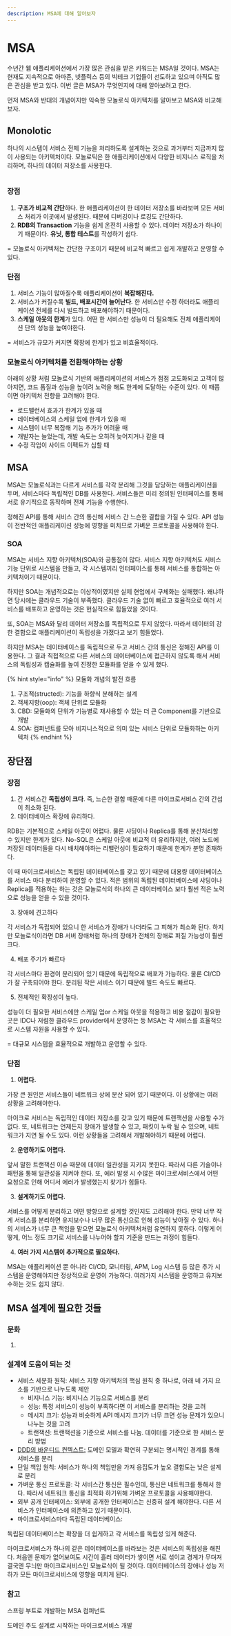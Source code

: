 ```yaml
---
description: MSA에 대해 알아보자
---
```


# MSA

수년간 웹 애플리케이션에서 가장 많은 관심을 받은 키워드는 MSA일 것이다. MSA는 현재도 지속적으로 아마존, 넷플릭스 등의 빅테크 기업들이 선도하고 있으며 아직도 많은 관심을 받고 있다. 이번 글은 MSA가 무엇인지에 대해 알아보려고 한다.&#x20;

먼저 MSA와 반대의 개념이지만 익숙한 모놀로식 아키텍처를 알아보고 MSA와 비교해보자.

## Monolotic

하나의 시스템이 서비스 전체 기능을 처리하도록 설계하는 것으로 과거부터 지금까지 많이 사용되는 아키텍처이다. 모놀로틱은 한 애플리케이션에서 다양한 비지니스 로직을 처리하며, 하나의 데이터 저장소를 사용한다.&#x20;

<img src="../.gitbook/assets/file.excalidraw.svg" alt="" class="gitbook-drawing">



### 장점

1. **구조가 비교적 간단**하다. 한 애플리케이션이 한 데이터 저장소를 바라보며 모든 서비스 처리가 이곳에서 발생된다. 때문에 디버깅이나 로깅도 간단하다.&#x20;
2. **RDB의 Transaction** 기능을 쉽게 온전히 사용할 수 있다. 데이터 저장소가 하나이기 때문이다. **유닛, 통합 테스트**를 작성하기 쉽다.&#x20;

&#x20;\= 모놀로식 아키텍처는 간단한 구조이기 때문에 비교적 빠르고 쉽게 개발하고 운영할 수 있다.&#x20;

### 단점&#x20;

1. 서비스 기능이 많아질수록 애플리케이션이 **복잡해진다.**
2. 서비스가 커질수록 **빌드, 배포시간이 늘어난다**. 한 서비스만 수정 하더라도 애플리케이션 전체를 다시 빌드하고 배포해야하기 때문이다.&#x20;
3. **스케일 아웃의 한계**가 있다. 어떤 한 서비스만 성능이 더 필요해도 전체 애플리케이션 단의 성능을 높여야한다.&#x20;

\= 서비스가 규모가 커지면 확장에 한계가 있고 비효율적이다.&#x20;



### 모놀로식 아키텍처를 전환해야하는 상황

아래의 상황 처럼 모놀로식 기반의 애플리케이션의 서비스가 점점 고도화되고 고객이 많아지면, 코드 품질과 성능을 높이려 노력을 해도 한계에 도달하는 수준이 있다. 이 때쯤이면 아키텍처 전향을 고려해야 한다.&#x20;

* 로드밸런서 효과가 한계가 있을 때
* 데이터베이스의 스케일 업에 한계가 있을 때&#x20;
* 시스템이 너무 복잡해 기능 추가가 어려울 때
* 개발자는 늘었는데, 개발 속도는 오히려 늦어지거나 같을 때
* 수정 작업이 사이드 이펙트가 심할 때



## MSA&#x20;

MSA는 모놀로식과는 다르게 서비스를 각각 분리해 그것을 담당하는 애플리케이션을 두며, 서비스마다 독립적인 DB를 사용한다. 서비스들은 미리 정의된 인터페이스를 통해 서로 유기적으로 동작하며 전체 기능을 수행한다.

정해진 API를 통해 서비스 간의 통신해 서비스 간 느슨한 결합을 가질 수 있다. API 성능이 전반적인 애플리케이션 성능에 영향을 미치므로 가벼운 프로토콜을 사용해야 한다.

### SOA

MSA는 서비스 지향 아키텍처(SOA)와 공통점이 많다. 서비스 지향 아키텍처도 서비스 기능 단위로 시스템을 만들고, 각 시스템끼리 인터페이스를 통해 서비스를 통합하는 아키텍처이기 때문이다.&#x20;

하지만 SOA는 개념적으로는 이상적이였지만 실제 현업에서 구체화는 실패했다. 왜냐하면 당시에는 클라우드 기술이 부족했다. 클라우드 기술 없이 빠르고 효율적으로 여러 서비스를 배포하고 운영하는 것은 현실적으로 힘들었을 것이다.

또, SOA는 MSA와 달리 데이터 저장소를 독립적으로 두지 않았다. 따라서 데이터의 강한 결합으로 애플리케이션이 독립성을 가졌다고 보기 힘들었다.&#x20;

하지만 MSA는 데이터베이스를 독립적으로 두고 서비스 간의 통신은 정해진 API를 이용한다. 그 결과 직접적으로 다른 서비스의 데이터베이스에 접근하지 않도록 해서 서비스의 독립성과 캡슐화를 높여 진정한 모듈화를 얻을 수 있게 했다.

{% hint style="info" %}
모듈화 개념의 발전 흐름

1. 구조적(structed): 기능을 하향식 분해하는 설계&#x20;
2. 객체지향(oop): 객체 단위로 모듈화
3. CBD: 모듈화의 단위가 기능별로 재사용할 수 있는 더 큰 Component를 기반으로 개발
4. SOA: 컴퍼넌트를 모아 비지니스적으로 의미 있는 서비스 단위로 모듈화하는 아키텍처
{% endhint %}



## 장단점

### 장점

1. 간 서비스간 **독립성이 크다**. 즉, 느슨한 결합 때문에 다른 마이크로서비스 간의 간섭이 최소화 된다.&#x20;
2. 데이터베이스 확장에 유리하다.&#x20;

RDB는 기본적으로 스케일 아웃이 어렵다. 물론 샤딩이나 Replica를 통해 분산처리할 수 있지만 한계가 있다. No-SQL은 스케일 아웃에 비교적 더 유리하지만, 여러 노드에 저장된 데이터들을 다시 배치해야하는 리밸런싱이 필요하기 때문에 한계가 분명 존재하다.&#x20;

이 때 마이크로서비스는 독립된 데이터베이스를 갖고 있기 때문에 대용량 데이터베이스를 서비스 마다 분리하여 운영할 수 있다. 적은 범위의 독립된 데이터베이스에 샤딩이나 Replica를 적용하는 하는 것은 모놀로식의 하나의 큰 데이터베이스 보다 훨씬 적은 노력으로 성능을 얻을 수 있을 것이다.

3. 장애에 견고하다&#x20;

각 서비스가  독립되어 있으니 한 서비스가 장애가 나더라도 그 피해가 최소화 된다. 하지만 모놀로식이라면 DB 서버 장애처럼 하나의 장애가 전체의 장애로 퍼질 가능성이 훨씬 크다.&#x20;

4. 배포 주기가 빠르다&#x20;

각 서비스마다 환경이 분리되어 있기 때문에 독립적으로 배포가 가능하다. 물론 CI/CD가 잘 구축되어야 한다.  분리된 작은 서비스 이기 때문에 빌드 속도도 빠르다.&#x20;

5. 전체적인 확장성이 높다.

성능이 더 필요한 서비스에만 스케일 업or 스케일 아웃을 적용하고 비용 절감이 필요한 곳은 IDC나 저렴한 클라우드 provider에서 운영하는 등 MSA는 각 서비스를 효율적으로 시스템 자원을 사용할 수 있다.&#x20;



\= 대규모 시스템을 효율적으로 개발하고 운영할 수 있다.

###

### 단점

1. **어렵다.**&#x20;

가장 큰 원인은 서비스들이 네트워크 상에 분산 되어 있기 때문이다. 이 상황에는 여러 상황을 고려해야한다.&#x20;

마이크로 서비스는 독립적인 데이터 저장소를 갖고 있기 때문에 트랜잭션을 사용할 수가 없다. 또, 네트워크는 언제든지 장애가 발생할 수 있고, 패킷이 누락 될 수 있으며, 네트워크가 지연 될 수도 있다. 이런 상황들을 고려해서 개발해야하기 때문에 어렵다.

2. **운영하기도 어렵다.**

앞서 말한 트랜잭션 이슈 때문에 데이터 일관성을 지키지 못한다. 따라서 다른 기술이나 패턴을 통해 일관성을 지켜야 한다. 또, 에러 발생 시 수많은 마이크로서비스에서 어떤 요청으로 인해 어디서 에러가 발생했는지 찾기가 힘들다.&#x20;

3. **설계하기도 어렵다.**

서비스를 어떻게 분리하고 어떤 방향으로 설계할 것인지도 고려해야 한다. 만약 너무 작게 서비스를 분리하면 유지보수나 너무 많은 통신으로 인해 성능이 낮아질 수 있다. 하나의 서비스가 너무 큰 책임을 맡으면 모놀로식 아키텍처처럼 유연하지 못하다. 이렇게 어떻게, 어느 정도 크기로 서비스를 나누어야 할지 기준을 만드는 과정이 힘들다.

4. **여러 가지 시스템이 추가적으로 필요하다.**

MSA는 애플리케이션 뿐 아니라 CI/CD, 모니터링, APM, Log 시스템 등 많은 추가 시스템을 운영해야지만 정상적으로 운영이 가능하다. 여러가지 시스템을 운영하고 유지보수하는 것도 쉽지 않다.

&#x20;







## MSA 설계에 필요한 것들

### 문화&#x20;

1.



### 설계에 도움이 되는 것&#x20;

* 서비스 세분화 원칙: 서비스 지향 아키텍처의 핵심 원칙 중 하나로, 아래 네 가지 요소를 기반으로 나누도록 제안
  * 비지니스 기능: 비지니스 기능으로 서비스를 분리
  * 성능: 특정 서비스이 성능이 부족하다면 이 서비스를 분리하는 것을 고려
  * 메시지 크기: 성능과 비슷하게 API 메시지 크기가 너무 크면 성능 문제가 있으니 나누는 것을 고려
  * 트랜잭션: 트랜잭션을 기준으로 서비스를 나눔. 데이터를 기준으로 한 서비스 분리 방법&#x20;
* [DDD의 바운디드 컨텍스트:](ddd/ddd-start/bounded-context/) 도메인 모델과 확연히 구분되는 명시적인 경계를 통해 서비스를 분리&#x20;
* 단일 책임 원칙: 서비스가 하나의 책임만을 가져 응집도가 높오 결합도는 낮은 설계로 분리
* 가벼운 통신 프로토콜: 각 서비스간 통신은 필수인데, 통신은 네트워크를 통해서 한다. 따라서 네트워크 통신을 최적화 하기위해 가벼운 프로토콜을 사용해야한다.&#x20;
* 외부 공개 인터페이스: 외부에 공개한 인터페이스는 신중히 설계 해야한다. 다른 서비스가 인터페이스에 의존하고 있기 때문이다.&#x20;
* 마이크로서비스마다 독립된 데이터베이스:&#x20;

독립된 데이터베이스는 확장을 더 쉽게하고 각 서비스를 독립성 있게 해준다.

마이크로서비스가 하나의 같은 데이터베이스를 바라보는 것은 서비스의 독립성을 해친다. 처음엔 문제가 없어보여도 시간이 흘러 데이터가 쌓이면 서로 섞이고 경계가 무뎌져 결국엔 무늬만 마이크로서비스인 모놀로식이 될 것이다. 데이터베이스의 장애나 성능 저하가 모든 마이크로서비스에 영향을 미치게 된다.&#x20;



### 참고



스프링 부트로 개발하는 MSA 컴퍼넌트

도메인 주도 설계로 시작하는 마이크로서비스 개발&#x20;
